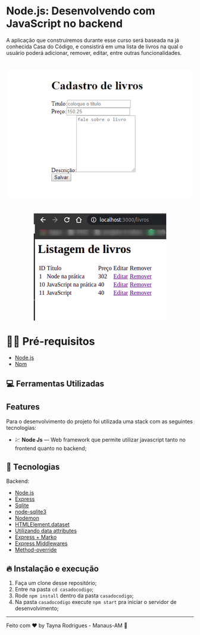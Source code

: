 # Node.js: Desenvolvendo com JavaScript no backend 
A aplicação que construiremos durante esse curso será baseada na já conhecida Casa do Código, e consistirá em uma lista de livros na qual o usuário poderá adicionar, remover, editar, entre outras funcionalidades.
<h1 align="center"><img align="center" src="./cadastroLivros.png" alt="cadastroLivros"></img></h1>
<h1 align="center"><img align="center" src="./listagemLivros.png" alt="listagemLivros"></img></h1>

# ✋🏻 Pré-requisitos
- [Node.js](https://nodejs.org/en/)
- [Npm](https://docs.npmjs.com/cli/v7/commands/npm-start)


## :computer: Ferramentas Utilizadas

## Features
Para o desenvolvimento do projeto foi utilizada uma stack com as seguintes tecnologias:

- 💹 **Node Js** — Web framework que permite utilizar javascript tanto no frontend quanto no backend;

## 🚀  Tecnologias
Backend:
-   [Node.js](https://nodejs.org/en/)
-   [Express](https://expressjs.com/pt-br/)
-   [Sqlite](https://www.sqlite.org/docs.html)
-   [node-sqlite3](https://github.com/mapbox/node-sqlite3/wiki/API#database)
-   [Nodemon](https://www.npmjs.com/package/nodemon)
-   [HTMLElement.dataset](https://developer.mozilla.org/pt-BR/docs/Web/API/HTMLOrForeignElement/dataset)
-   [Utilizando data attributes](https://developer.mozilla.org/pt-BR/docs/Learn/HTML/Howto/Use_data_attributes)
-   [Express + Marko](https://markojs.com/docs/express/)
-   [Express Middlewares](http://expressjs.com/pt-br/guide/using-middleware.html)
-   [Method-override](https://github.com/expressjs/method-override)

## 🔥 Instalação e execução

1. Faça um clone desse repositório;
2. Entre na pasta `cd casadocodigo`;
3. Rode `npm install` dentro da pasta `casadocodigo`;
4. Na pasta `casadocodigo` execute `npm start` pra iniciar o servidor de desenvolvimento;




----------
Feito com ♥ by Tayna Rodrigues - Manaus-AM  👋 